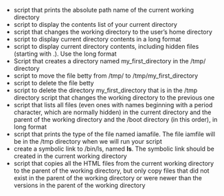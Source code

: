 - script that prints the absolute path name of the current working directory
- script to display the contents list of your current directory
- script that changes the working directory to the user’s home directory
- script to display current directory contents in a long format
- script to display current directory contents, including hidden files (starting with .). Use the long format
- Script that creates a directory named my_first_directory in the /tmp/ directory
- script to move the file betty from /tmp/ to /tmp/my_first_directory
- script to delete the file betty
- script to delete the directory my_first_directory that is in the /tmp directory
script that changes the working directory to the previous one
- script that lists all files (even ones with names beginning with a period character, which are normally hidden) in the current directory and the parent of the working directory and the /boot directory (in this order), in long format
- script that prints the type of the file named iamafile. The file iamfile will be in the /tmp directory when we will run your script
- create a symbolic link to /bin/ls, named __ls__. The symbolic link should be created in the current working directory
- script that copies all the HTML files from the current working directory to the parent of the working directory, but only copy files that did not exist in the parent of the working directory or were newer than the versions in the parent of the working directory
